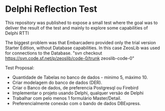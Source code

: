 # Delphi Reflection Test
This repository was published to expose a small test where the goal was to deliver the result of the test and mainly to explore some capabilities of Delphi RTTI

The biggest problem was that Embarcadero provided only the trial version Starter Edition, without Database capabilities.
In this case ZeosLib was used for connections to the Database.
"svn checkout https://svn.code.sf.net/p/zeoslib/code-0/trunk zeoslib-code-0"

Test Proposal:
+ Quantidade de Tabelas no banco de dados - minimo 5, máximo 10.
+ Criar modelagem do banco de dados (DER).
+ Criar o Banco de dados, de preferencia Postgresql ou Firebird
+ Implementar o projeto usando Delphi, qualquer versão de Delphi
+ Trabalhar com pelo menos 1 formulário  Master/Detail.
+ Preferencialmente conexão com o bando de dados DBExpress.
